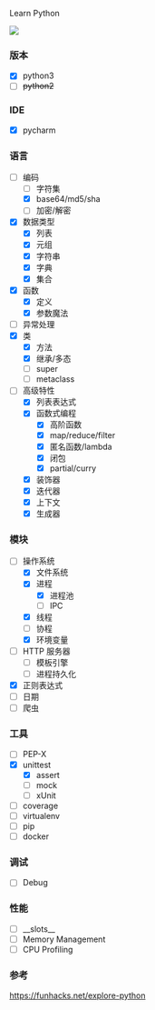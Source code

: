 Learn Python

[![](https://img.shields.io/travis/wyvernnot/learn_python_through_unittest.svg)](https://travis-ci.org/wyvernnot/learn_python_through_unittestn)

### 版本

- [x] python3
- [ ] <del>python2</del>

### IDE

- [x] pycharm

### 语言

- [ ] 编码
    - [ ] 字符集
    - [x] base64/md5/sha
    - [ ] 加密/解密
- [x] 数据类型
    - [x] 列表
    - [x] 元组
    - [x] 字符串
    - [x] 字典
    - [x] 集合
- [x] 函数
    - [x] 定义
    - [x] 参数魔法
- [ ] 异常处理
- [x] 类
    - [x] 方法
    - [X] 继承/多态
    - [ ] super
    - [ ] metaclass
- [ ] 高级特性
    - [x] 列表表达式
    - [x] 函数式编程
        - [x] 高阶函数
        - [x] map/reduce/filter
        - [x] 匿名函数/lambda
        - [x] 闭包
        - [x] partial/curry
    - [x] 装饰器
    - [x] 迭代器
    - [x] 上下文
    - [x] 生成器

### 模块

- [ ] 操作系统
    - [x] 文件系统
    - [x] 进程
        - [x] 进程池
        - [ ] IPC
    - [x] 线程
    - [ ] 协程
    - [x] 环境变量
- [ ] HTTP 服务器
    - [ ] 模板引擎
    - [ ] 进程持久化
- [x] 正则表达式
- [ ] 日期
- [ ] 爬虫

### 工具

- [ ] PEP-X
- [x] unittest
    - [x] assert
    - [ ] mock
    - [ ] xUnit
- [ ] coverage
- [ ] virtualenv
- [ ] pip
- [ ] docker

### 调试

- [ ] Debug

### 性能

- [ ] \_\_slots\_\_
- [ ] Memory Management
- [ ] CPU Profiling

### 参考

https://funhacks.net/explore-python